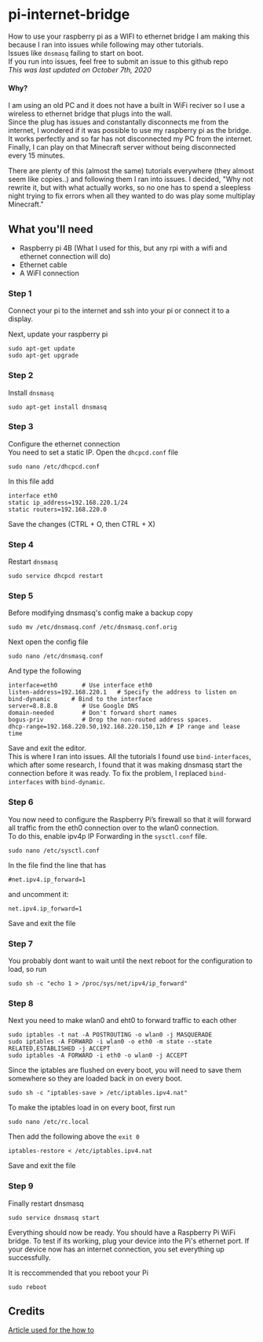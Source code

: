 # pi-internet-bridge
How to use your raspberry pi as a WIFI to ethernet bridge
I am making this because I ran into issues while following may other tutorials.  
Issues like `dnsmasq` failing to start on boot.  
If you run into issues, feel free to submit an issue to this github repo  
_This was last updated on October 7th, 2020_

#### Why?
I am using an old PC and it does not have a built in WiFi reciver so I use a wireless to ethernet bridge that plugs into the wall.  
Since the plug has issues and constantally disconnects me from the internet, I wondered if it was possible to use my raspberry pi as the bridge.  
It works perfectly and so far has not disconnected my PC from the internet. Finally, I can play on that Minecraft server without being disconnected every 15 minutes.

There are plenty of this (almost the same) tutorials everywhere (they almost seem like copies..) and following them I ran into issues. I decided, "Why not rewrite it, but with what actually works, so no one has to spend a sleepless night trying to fix errors when all they wanted to do was play some multiplay Minecraft."

## What you'll need
- Raspberry pi 4B (What I used for this, but any rpi with a wifi and ethernet connection will do)
- Ethernet cable
- A WiFI connection

### Step 1
Connect your pi to the internet and ssh into your pi or connect it to a display.  

Next, update your raspberry pi
```
sudo apt-get update
sudo apt-get upgrade
```

### Step 2
Install `dnsmasq`
```
sudo apt-get install dnsmasq
```

### Step 3
Configure the ethernet connection  
You need to set a static IP. Open the `dhcpcd.conf` file
```
sudo nano /etc/dhcpcd.conf
```
In this file add
```
interface eth0
static ip_address=192.168.220.1/24
static routers=192.168.220.0
```
Save the changes (CTRL + O, then CTRL + X)

### Step 4
Restart `dnsmasq`
```
sudo service dhcpcd restart
```

### Step 5
Before modifying dnsmasq's config make a backup copy
```
sudo mv /etc/dnsmasq.conf /etc/dnsmasq.conf.orig
```

Next open the config file
```
sudo nano /etc/dnsmasq.conf
```

And type the following
```
interface=eth0       # Use interface eth0  
listen-address=192.168.220.1   # Specify the address to listen on
bind-dynamic      # Bind to the interface
server=8.8.8.8       # Use Google DNS
domain-needed        # Don't forward short names
bogus-priv           # Drop the non-routed address spaces.
dhcp-range=192.168.220.50,192.168.220.150,12h # IP range and lease time
```
Save and exit the editor.  
This is where I ran into issues. All the tutorials I found use `bind-interfaces`, which after some research, I found that it was making dnsmasq start the connection before it was ready. To fix the problem, I replaced `bind-interfaces` with `bind-dynamic`.

### Step 6
You now need to configure the Raspberry Pi’s firewall so that it will forward all traffic from the eth0 connection over to the wlan0 connection.  
To do this, enable ipv4p IP Forwarding in the `sysctl.conf` file.
```
sudo nano /etc/sysctl.conf
```
In the file find the line that has
```
#net.ipv4.ip_forward=1
```
and uncomment it:
```
net.ipv4.ip_forward=1
```
Save and exit the file

### Step 7
You probably dont want to wait until the next reboot for the configuration to load, so run
```
sudo sh -c "echo 1 > /proc/sys/net/ipv4/ip_forward"
```

### Step 8
Next you need to make wlan0 and eht0 to forward traffic to each other
```
sudo iptables -t nat -A POSTROUTING -o wlan0 -j MASQUERADE  
sudo iptables -A FORWARD -i wlan0 -o eth0 -m state --state RELATED,ESTABLISHED -j ACCEPT  
sudo iptables -A FORWARD -i eth0 -o wlan0 -j ACCEPT
```

Since the iptables are flushed on every boot, you will need to save them somewhere so they are loaded back in on every boot.
```
sudo sh -c "iptables-save > /etc/iptables.ipv4.nat"
```

To make the iptables load in on every boot, first run
```
sudo nano /etc/rc.local
```

Then add the following above the `exit 0`
```
iptables-restore < /etc/iptables.ipv4.nat
```
Save and exit the file

### Step 9
Finally restart dnsmasq
```
sudo service dnsmasq start
```
Everything should now be ready. You should have a Raspberry Pi WiFi bridge. To test if its working, plug your device into the Pi's ethernet port. If your device now has an internet connection, you set everything up successfully.

It is reccommended that you reboot your Pi
```
sudo reboot
```



## Credits
[Article used for the how to](https://pimylifeup.com/raspberry-pi-wifi-bridge/)
